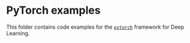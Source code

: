 # PyTorch examples

This folder contains code examples for the [`pytorch`](http://pytorch.org/) framework for Deep Learning.
